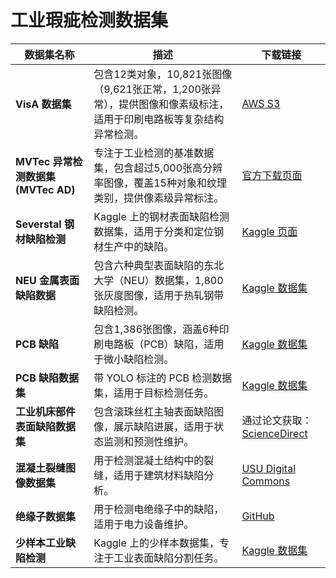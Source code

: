 # 工业瑕疵检测数据集

| 数据集名称 | 描述 | 下载链接 |
|------------|------|----------|
| **VisA 数据集** | 包含12类对象，10,821张图像（9,621张正常，1,200张异常），提供图像和像素级标注，适用于印刷电路板等复杂结构异常检测。 | [AWS S3](https://amazon-visual-anomaly.s3.us-west-2.amazonaws.com/VisA_20220922.tar) |
| **MVTec 异常检测数据集 (MVTec AD)** | 专注于工业检测的基准数据集，包含超过5,000张高分辨率图像，覆盖15种对象和纹理类别，提供像素级异常标注。 | [官方下载页面](https://www.mvtec.com/company/research/datasets/mvtec-ad/downloads) |
| **Severstal 钢材缺陷检测** | Kaggle 上的钢材表面缺陷检测数据集，适用于分类和定位钢材生产中的缺陷。 | [Kaggle 页面](https://www.kaggle.com/c/severstal-steel-defect-detection) |
| **NEU 金属表面缺陷数据** | 包含六种典型表面缺陷的东北大学（NEU）数据集，1,800张灰度图像，适用于热轧钢带缺陷检测。 | [Kaggle 数据集](https://www.kaggle.com/datasets/fantacher/neu-metal-surface-defects-data) |
| **PCB 缺陷** | 包含1,386张图像，涵盖6种印刷电路板（PCB）缺陷，适用于微小缺陷检测。 | [Kaggle 数据集](https://www.kaggle.com/datasets/akhatova/pcb-defects) |
| **PCB 缺陷数据集** | 带 YOLO 标注的 PCB 检测数据集，适用于目标检测任务。 | [Kaggle 数据集](https://www.kaggle.com/datasets/norbertelter/pcb-defect-dataset) |
| **工业机床部件表面缺陷数据集** | 包含滚珠丝杠主轴表面缺陷图像，展示缺陷进展，适用于状态监测和预测性维护。 | 通过论文获取：[ScienceDirect](https://www.sciencedirect.com/science/article/pii/S2352340921009185) |
| **混凝土裂缝图像数据集** | 用于检测混凝土结构中的裂缝，适用于建筑材料缺陷分析。 | [USU Digital Commons](https://digitalcommons.usu.edu/all_datasets/48/) |
| **绝缘子数据集** | 用于检测电绝缘子中的缺陷，适用于电力设备维护。 | [GitHub](https://github.com/InsulatorData/InsulatorDataSet) |
| **少样本工业缺陷检测** | Kaggle 上的少样本数据集，专注于工业表面缺陷分割任务。 | [Kaggle 数据集](https://www.kaggle.com/datasets/aryashah2k/few-shot-industrial-defect-detection) |
